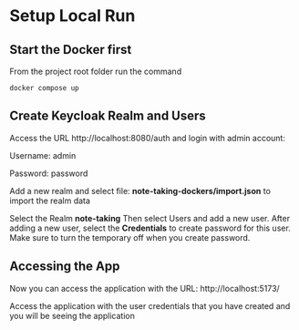 # Setup Local Run
## Start the Docker first

From the project root folder run the command

    docker compose up

## Create Keycloak Realm and Users 

Access the URL http://localhost:8080/auth and login with admin account:

Username: admin

Password: password

Add a new realm and select file: **note-taking-dockers/import.json** to import the realm data

Select the Realm **note-taking**
Then select Users and add a new user. After adding a new user, select the **Credentials** to create password for this user. Make sure to turn the temporary off when you create password.

## Accessing the App

Now you can access the application with the URL: http://localhost:5173/

Access the application with the user credentials that you have created and you will be seeing the application
